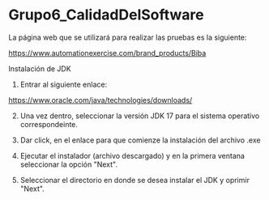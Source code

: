 # Grupo6_CalidadDelSoftware

La página web que se utilizará para realizar las pruebas es la siguiente:

https://www.automationexercise.com/brand_products/Biba

Instalación de JDK

1. Entrar al siguiente enlace:

https://www.oracle.com/java/technologies/downloads/

2. Una vez dentro, seleccionar la versión JDK 17 para el sistema operativo correspondeinte.

3. Dar click, en el enlace para que comienze la instalación del archivo .exe

4. Ejecutar el instalador (archivo descargado) y en la primera ventana seleccionar la opción "Next".

5. Seleccionar el directorio en donde se desea instalar el JDK y oprimir "Next".


